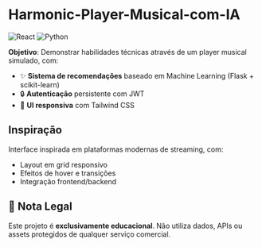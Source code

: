 # Harmonic-Player-Musical-com-IA

![React](https://img.shields.io/badge/React-20232A?style=for-the-badge&logo=react&logoColor=61DAFB)
![Python](https://img.shields.io/badge/Python-3776AB?style=for-the-badge&logo=python&logoColor=white)

**Objetivo**: Demonstrar habilidades técnicas através de um player musical simulado, com:

- ✨ **Sistema de recomendações** baseado em Machine Learning (Flask + scikit-learn)  
- 🔒 **Autenticação** persistente com JWT  
- 🎨 **UI responsiva** com Tailwind CSS
  
## Inspiração  
Interface inspirada em plataformas modernas de streaming, com:  
- Layout em grid responsivo  
- Efeitos de hover e transições  
- Integração frontend/backend
    
## 📌 Nota Legal  
Este projeto é **exclusivamente educacional**. Não utiliza dados, APIs ou assets protegidos de qualquer serviço comercial.
